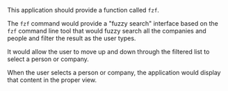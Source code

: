 This application should provide a function called `fzf`.

The `fzf` command would provide a "fuzzy search" interface based on the `fzf` command line tool that would fuzzy search all the companies and people and filter the result as the user types.

It would allow the user to move up and down through the filtered list to select a person or company.

When the user selects a person or company, the application would display that content in the proper view.